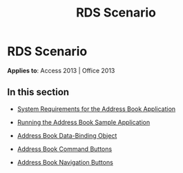 ﻿---
title: RDS Scenario
TOCTitle: RDS Scenario
ms:assetid: 61b4b047-4a8f-491c-868e-08aa87d81dff
ms:mtpsurl: https://msdn.microsoft.com/en-us/library/JJ249361(v=office.15)
ms:contentKeyID: 48545218
ms.date: 09/18/2015
mtps_version: v=office.15
---

# RDS Scenario


**Applies to**: Access 2013 | Office 2013

## In this section

  - [System Requirements for the Address Book Application](system-requirements-for-the-address-book-application.md)

  - [Running the Address Book Sample Application](running-the-address-book-sample-application.md)

  - [Address Book Data-Binding Object](address-book-data-binding-object.md)

  - [Address Book Command Buttons](address-book-command-buttons.md)

  - [Address Book Navigation Buttons](address-book-navigation-buttons.md)

